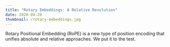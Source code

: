 ```yaml
---
title: "Rotary Embeddings: A Relative Revolution"
date: 2020-04-20
thumbnail: /rotary-embeddings.jpg
---
```


Rotary Positional Embedding (RoPE) is a new type of position encoding that unifies absolute and relative approaches. We put it to the test.
